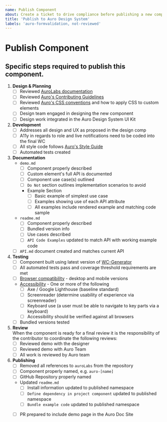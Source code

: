 ```yaml
---
name: Publish Component
about: Create a ticket to drive compliance before publishing a new component to Auro Design System
title: 'Publish to Auro Design System'
labels: 'auro-formvalidation, not-reviewed'
---
```


# Publish Component

## Specific steps required to publish this component.

1. __Design & Planning__
    - [ ] Reviewed [AuroLabs documentation](http://auro.alaskaair.com/)
    - [ ] Reviewed [Auro's Contributing Guidelines](http://auro.alaskaair.com/contributing)
    - [ ] Reviewed [Auro's CSS conventions](http://auro.alaskaair.com/webcorestylesheets/conventions) and how to apply CSS to custom elements
    - [ ] Design team engaged in designing the new component
    - [ ] Design work integrated in the Auro Design System UI Kit
1. __Development__
    - [ ] Addresses all design and UX as proposed in the design comp
    - [ ] A11y in regards to role and live notifications need to be coded into the final WC
    - [ ] All style code follows [Auro's Style Guide](http://auro.alaskaair.com/webcorestylesheets/guidelines)
    - [ ] Automated tests created
1. __Documentation__
    - `demo.md`
      - [ ] Component properly described
      - [ ] Custom element's full API is documented
      - [ ] Component use case(s) outlined
      - [ ] `Do Not` section outlines implementation scenarios to avoid
      - Example Section
        - [ ] Basic example of simplest use case
        - [ ] Examples showing use of each API attribute
        - [ ] All examples include rendered example and matching code sample
    - `readme.md`
      - [ ] Component properly described
      - [ ] Bundled version info
      - [ ] Use cases described
      - [ ] `API Code Examples` updated to match API with working example code
    - [ ] `API.md` document created and matches current API
1. __Testing__
    - [ ] Component built using latest version of [WC-Generator](http://auro.alaskaair.com/getting-started/developers/generator/install)
    - [ ] All automated tests pass and coverage threshold requirements are met
    - [ ] [Browser compatibility](http://auro.alaskaair.com/support/browsersSupport) - desktop and mobile versions
    - [Accessibility](http://auro.alaskaair.com/a11y-statement) - One or more of the following
      - [ ] Axe / Google Lighthouse (baseline standard)
      - [ ] Screenreader (determine usability of experience via screenreader)
      - [ ] Keyboard use (a user must be able to navigate to key parts via a keyboard)
      - [ ] Accessibility should be verified against all browsers
    - [ ] Bundled versions tested
1. __Review__ <br/>
    When the component is ready for a final review it is the responsibility of the contributor to coordinate the following reviews:
    - [ ] Reviewed demo with the designer
    - [ ] Reviewed demo with Auro Team
    - [ ] All work is reviewed by Auro team
1. __Publishing__
    - [ ] Removed all references to `auroLabs` from the repository
    - [ ] Component properly named,  e.g. `auro-[name]`
    - [ ] GitHub Repository properly named
    - Updated `readme.md`
      - [ ] Install information updated to published namespace
      - [ ] `Define dependency in project component` updated to published namespace
      - [ ] `Bundle example code` updated to published namespace
    - [ ] PR prepared to include demo page in the Auro Doc Site

